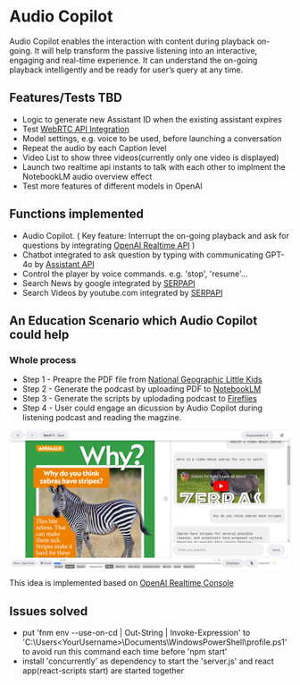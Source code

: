 # Audio Copilot
Audio Copilot enables the interaction with content during playback on-going. It will help transform the passive listening into an interactive, engaging and real-time experience. It can understand the on-going playback intelligently and be ready for user’s query at any time. 

## Features/Tests TBD
- Logic to generate new Assistant ID when the existing assistant expires
- Test [WebRTC API Integration](https://platform.openai.com/docs/guides/realtime-webrtc)
- Model settings, e.g. voice to be used, before launching a conversation
- Repeat the audio by each Caption level
- Video List to show three videos(currently only one video is displayed)
- Launch two realtime api instants to talk with each other to implment the NotebookLM audio overview effect
- Test more features of different models in OpenAI

## Functions implemented
- Audio Copilot. ( Key feature: Interrupt the on-going playback and ask for questions by integrating [OpenAI Realtime API](https://openai.com/index/introducing-the-realtime-api/) )
- Chatbot integrated to ask question by typing with communicating GPT-4o by [Assistant API](https://platform.openai.com/docs/assistants/overview)
- Control the player by voice commands. e.g. 'stop', 'resume'...
- Search News by google integrated by [SERPAPI](https://serpapi.com/search-api)
- Search Videos by youtube.com integrated by [SERPAPI](https://serpapi.com/search-api)

## An Education Scenario which Audio Copilot could help 
### Whole process
- Step 1 - Preapre the PDF file from [National Geographic Little Kids](https://magazinelib.com/?s=national+geographic+little+kids)
- Step 2 - Generate the podcast by uploading PDF to [NotebookLM](https://notebooklm.google.com/)
- Step 3 - Generate the scripts by uplodading podcast to [Fireflies](https://app.fireflies.ai/)
- Step 4 - User could engage an dicussion by Audio Copilot during listening podcast and reading the magzine.

<img src="/readme/audio-copilot.png" width="800" />

This idea is implemented based on [OpenAI Realtime Console](https://github.com/openai/openai-realtime-console)<br>
## Issues solved
- put 'fnm env --use-on-cd | Out-String | Invoke-Expression' to 'C:\Users\<YourUsername>\Documents\WindowsPowerShell\profile.ps1' to avoid run this command each time before 'npm start'
- install 'concurrently' as dependency to start the 'server.js' and react app(react-scripts start) are started together